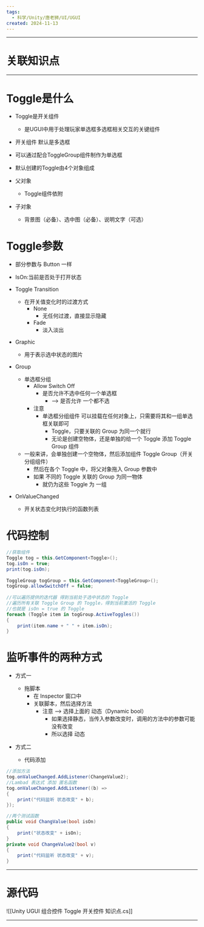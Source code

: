 ```yaml
---
tags:
  - 科学/Unity/唐老狮/UI/UGUI
created: 2024-11-13
---
```


---
# 关联知识点



---
# Toggle是什么

- Toggle是开关组件
	- 是UGUI中用于处理玩家单选框多选框相关交互的关键组件

- 开关组件 默认是多选框
- 可以通过配合ToggleGroup组件制作为单选框

- 默认创建的Toggle由4个对象组成
- 父对象
	- Toggle组件依附
- 子对象
	- 背景图（必备）、选中图（必备）、说明文字（可选）

# Toggle参数

- 部分参数与 Button 一样

- IsOn:当前是否处于打开状态

- Toggle Transition
	- 在开关值变化时的过渡方式
		- None
			- 无任何过渡，直接显示隐藏
		- Fade
			- 淡入淡出

- Graphic
	- 用于表示选中状态的图片

- Group
	- 单选框分组
		- Allow Switch Off
			- 是否允许不选中任何一个单选框
				- ——> 是否允许 一个都不选
		- 注意
			- 单选框分组组件 可以挂载在任何对象上，只需要将其和一组单选框关联即可
				- Toggle，只要关联的 Group 为同一个就行
				- 无论是创建空物体，还是单独的给一个 Toggle 添加 Toggle Group 组件
	- 一般来讲，会单独创建一个空物体，然后添加组件 Toggle Group（开关分组组件）
		- 然后在各个 Toggle 中，将父对象拖入 Group 参数中
		- 如果 不同的 Toggle 关联的 Group 为同一物体
			- 就仍为这些 Toggle 为 一组

- OnValueChanged
	- 开关状态变化时执行的函数列表

# 代码控制

```C#
//获取组件
Toggle tog = this.GetComponent<Toggle>();  
tog.isOn = true;  
print(tog.isOn);  
  
ToggleGroup togGroup = this.GetComponent<ToggleGroup>();  
togGroup.allowSwitchOff = false;  
  
//可以遍历提供的迭代器 得到当前处于选中状态的 Toggle
//遍历所有关联 Toggle Group 的 Toggle，得到当前激活的 Toggle
//也就是 isOn = true 的 Toggle
foreach (Toggle item in togGroup.ActiveToggles())  
{  
    print(item.name + " " + item.isOn);  
}
```
# 监听事件的两种方式

- 方式一
	- 拖脚本
		- 在 Inspector 窗口中
		- 关联脚本，然后选择方法
			- 注意 ——> 选择上面的 动态（Dynamic bool）
				- 如果选择静态，当传入参数改变时，调用的方法中的参数可能没有改变
				- 所以选择 动态

- 方式二
	- 代码添加

```C#
//添加方法
tog.onValueChanged.AddListener(ChangeValue2);  
//Lambad 表达式 添加 匿名函数
tog.onValueChanged.AddListener((b) =>  
{  
    print("代码监听 状态改变" + b);  
});

//两个测试函数
public void ChangValue(bool isOn)  
{  
    print("状态改变" + isOn);  
}      
private void ChangeValue2(bool v)  
{  
    print("代码监听 状态改变" + v);  
}
```


---
# 源代码

![[Unity UGUI 组合控件 Toggle 开关控件 知识点.cs]]

---